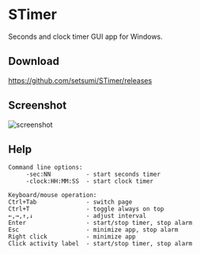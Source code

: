 # STimer

Seconds and clock timer GUI app for Windows.

## Download

https://github.com/setsumi/STimer/releases

## Screenshot

![screenshot](https://setsumi.github.io/STimer/STimer-v1.5.png)

## Help

```
Command line options:
     -sec:NN          - start seconds timer
     -clock:HH:MM:SS  - start clock timer

Keyboard/mouse operation:
Ctrl+Tab              - switch page
Ctrl+T                - toggle always on top
←,→,↑,↓               - adjust interval
Enter                 - start/stop timer, stop alarm
Esc                   - minimize app, stop alarm
Right click           - minimize app
Click activity label  - start/stop timer, stop alarm
```
